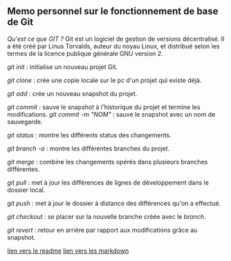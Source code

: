 ## Memo personnel sur le fonctionnement de base de Git

_Qu'est ce que GIT ?_ Git est un logiciel de gestion de versions décentralisé. Il a été créé par Linus Torvalds, auteur du noyau Linux, et distribué selon les termes de la licence publique générale GNU version 2.

_git init_ : initialise un nouveau projet Git.

_git clone_ : crée une copie locale sur le pc d'un projet qui existe déjà.

_git add_ : crée un nouveau snapshot du projet.

_git commit_ : sauve le snapshot à l'historique du projet et termine les modifications. 
_git commit -m "NOM"_ : sauve le snapshot avec un nom de sauvegarde.

_git status_ : montre les différents status des changements.

_git branch -a_ : montre les différentes branches du projet.

_git merge_ : combine les changements opérés dans plusieurs branches différentes. 

_git pull_ : met à jour les différences de lignes de développement dans le dossier local. 

_git push_ : met à jour le dossier à distance des différences qu'on a effectué. 

_git checkout_ : se placer sur la nouvelle branche créée avec le _branch_.

_git revert_ : retour en arrière par rapport aux modifications grâce au snapshot. 



[lien vers le readme](README.md)
[lien vers les markdown](MarkDown.md)
